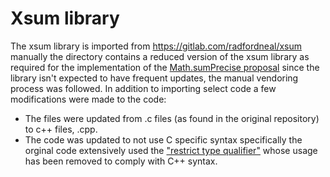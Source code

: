 # Xsum library

The xsum library is imported from https://gitlab.com/radfordneal/xsum manually
the directory contains a reduced version of the xsum library as required for
the implementation of the
[Math.sumPrecise proposal](https://tc39.es/proposal-math-sum/#sec-math.sumprecise)
since the library isn't expected to have frequent updates, the manual vendoring
process was followed. In addition to importing select code a few modifications
were made to the code:

- The files were updated from .c files (as found in the original repository)
to c++ files, .cpp.
- The code was updated to not use C specific syntax specifically the orginal
code extensively used the ["restrict type qualifier"](https://en.cppreference.com/w/c/language/restrict)
whose usage has been removed to comply with C++ syntax.
